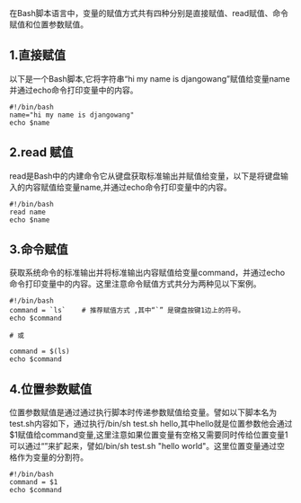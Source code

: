 在Bash脚本语言中，变量的赋值方式共有四种分别是直接赋值、read赋值、命令赋值和位置参数赋值。

## 1.直接赋值

以下是一个Bash脚本,它将字符串“hi my name is djangowang”赋值给变量name并通过echo命令打印变量中的内容。

```
#!/bin/bash
name="hi my name is djangowang"   
echo $name
```

## 2.read 赋值

read是Bash中的内建命令它从键盘获取标准输出并赋值给变量，以下是将键盘输入的内容赋值给变量name,并通过echo命令打印变量中的内容。

```
#!/bin/bash
read name  
echo $name
```

## 3.命令赋值

获取系统命令的标准输出并将标准输出内容赋值给变量command，并通过echo命令打印变量中的内容。这里注意命令赋值方式共分为两种见以下案例。

    #!/bin/bash
    command = `ls`    # 推荐赋值方式 ,其中“`” 是键盘按键1边上的符号。 
    echo $command

    # 或

    command = $(ls)  
    echo $command

## 4.位置参数赋值

位置参数赋值是通过通过执行脚本时传递参数赋值给变量。譬如以下脚本名为test.sh内容如下，通过执行/bin/sh test.sh hello,其中hello就是位置参数他会通过$1赋值给command变量,这里注意如果位置变量有空格又需要同时传给位置变量1可以通过“”来扩起来，譬如/bin/sh test.sh "hello world"。这里位置变量通过空格作为变量的分割符。

```
#!/bin/bash
command = $1
echo $command
```



